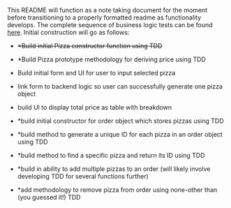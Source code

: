 This README will function as a note taking document for the moment before transitioning to a properly formatted readme as functionality develops.
The complete sequence of business logic tests can be found [here](/tests.md).
Initial construction will go as follows:

* ~~*Build initial Pizza constructor function using TDD~~

* *Build Pizza prototype methodology for deriving price using TDD

* Build initial form and UI for user to input selected pizza

* link form to backend logic so user can successfully generate one pizza object

* build UI to display total price as table with breakdown

* *build initial constructor for order object which stores pizzas using TDD

* *build method to generate a unique ID for each pizza in an order object using TDD

* *build method to find a specific pizza and return its ID using TDD

* *build in ability to add multiple pizzas to an order (will likely involve developing TDD for several functions further)

* *add methodology to remove pizza from order using none-other than (you guessed it!) TDD


